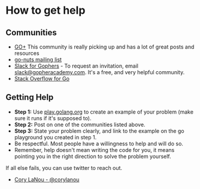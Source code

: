 # How to get help

## Communities
- [GO+](https://plus.google.com/communities/114112804251407510571) This community is really picking up and has a lot of great posts and resources
- [go-nuts mailing list](https://groups.google.com/forum/#!forum/golang-nuts)
- [Slack for Gophers](https://gophers.slack.com) - To request an invitation, email [slack@gopheracademy.com](mailto:slack@gopheracademy.com). It's a free, and very helpful community.
- [Stack Overflow for Go](http://stackoverflow.com/questions/tagged/go)

## Getting Help

- **Step 1:** Use [play.golang.org](http://play.golang.org) to create an example of your problem (make sure it runs if it's supposed to).
- **Step 2:** Post on one of the communities listed above.
- **Step 3:** State your problem clearly, and link to the example on the go playground you created in step 1.
- Be respectful.  Most people have a willingness to help and will do so.
- Remember, help doesn't mean writing the code for you, it means pointing you in the right direction to solve the problem yourself.

If all else fails, you can use twitter to reach out.

- [Cory LaNou - @corylanou](https://twitter.com/corylanou)

